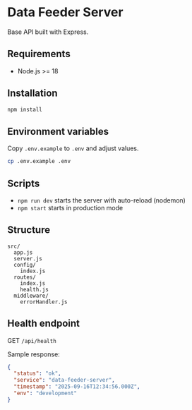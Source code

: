 # Data Feeder Server

Base API built with Express.

## Requirements
- Node.js >= 18

## Installation
```bash
npm install
```

## Environment variables
Copy `.env.example` to `.env` and adjust values.

```bash
cp .env.example .env
```

## Scripts
- `npm run dev` starts the server with auto-reload (nodemon)
- `npm start` starts in production mode

## Structure
```
src/
  app.js
  server.js
  config/
    index.js
  routes/
    index.js
    health.js
  middleware/
    errorHandler.js
```

## Health endpoint
GET `/api/health`

Sample response:
```json
{
  "status": "ok",
  "service": "data-feeder-server",
  "timestamp": "2025-09-16T12:34:56.000Z",
  "env": "development"
}
```
